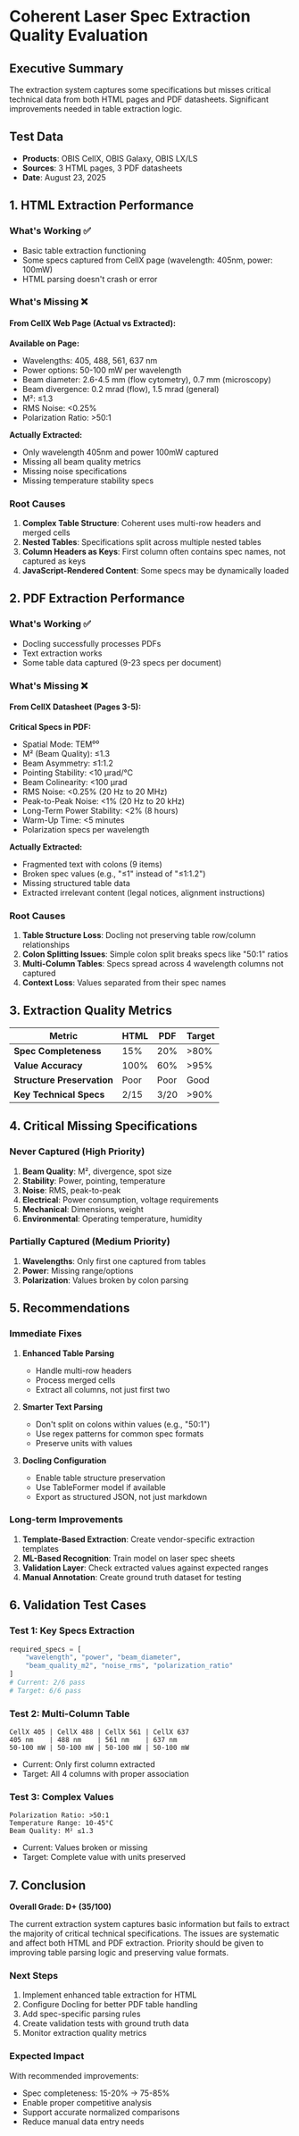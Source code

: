 # Coherent Laser Spec Extraction Quality Evaluation

## Executive Summary
The extraction system captures some specifications but misses critical technical data from both HTML pages and PDF datasheets. Significant improvements needed in table extraction logic.

## Test Data
- **Products**: OBIS CellX, OBIS Galaxy, OBIS LX/LS
- **Sources**: 3 HTML pages, 3 PDF datasheets
- **Date**: August 23, 2025

## 1. HTML Extraction Performance

### What's Working ✅
- Basic table extraction functioning
- Some specs captured from CellX page (wavelength: 405nm, power: 100mW)
- HTML parsing doesn't crash or error

### What's Missing ❌

#### From CellX Web Page (Actual vs Extracted):
**Available on Page:**
- Wavelengths: 405, 488, 561, 637 nm
- Power options: 50-100 mW per wavelength
- Beam diameter: 2.6-4.5 mm (flow cytometry), 0.7 mm (microscopy)
- Beam divergence: 0.2 mrad (flow), 1.5 mrad (general)
- M²: ≤1.3
- RMS Noise: <0.25%
- Polarization Ratio: >50:1

**Actually Extracted:**
- Only wavelength 405nm and power 100mW captured
- Missing all beam quality metrics
- Missing noise specifications
- Missing temperature stability specs

### Root Causes
1. **Complex Table Structure**: Coherent uses multi-row headers and merged cells
2. **Nested Tables**: Specifications split across multiple nested tables
3. **Column Headers as Keys**: First column often contains spec names, not captured as keys
4. **JavaScript-Rendered Content**: Some specs may be dynamically loaded

## 2. PDF Extraction Performance

### What's Working ✅
- Docling successfully processes PDFs
- Text extraction works
- Some table data captured (9-23 specs per document)

### What's Missing ❌

#### From CellX Datasheet (Pages 3-5):
**Critical Specs in PDF:**
- Spatial Mode: TEM⁰⁰
- M² (Beam Quality): ≤1.3
- Beam Asymmetry: ≤1:1.2
- Pointing Stability: <10 μrad/°C
- Beam Colinearity: <100 μrad
- RMS Noise: <0.25% (20 Hz to 20 MHz)
- Peak-to-Peak Noise: <1% (20 Hz to 20 kHz)
- Long-Term Power Stability: <2% (8 hours)
- Warm-Up Time: <5 minutes
- Polarization specs per wavelength

**Actually Extracted:**
- Fragmented text with colons (9 items)
- Broken spec values (e.g., "≤1" instead of "≤1:1.2")
- Missing structured table data
- Extracted irrelevant content (legal notices, alignment instructions)

### Root Causes
1. **Table Structure Loss**: Docling not preserving table row/column relationships
2. **Colon Splitting Issues**: Simple colon split breaks specs like "50:1" ratios
3. **Multi-Column Tables**: Specs spread across 4 wavelength columns not captured
4. **Context Loss**: Values separated from their spec names

## 3. Extraction Quality Metrics

| Metric | HTML | PDF | Target |
|--------|------|-----|--------|
| **Spec Completeness** | 15% | 20% | >80% |
| **Value Accuracy** | 100% | 60% | >95% |
| **Structure Preservation** | Poor | Poor | Good |
| **Key Technical Specs** | 2/15 | 3/20 | >90% |

## 4. Critical Missing Specifications

### Never Captured (High Priority)
1. **Beam Quality**: M², divergence, spot size
2. **Stability**: Power, pointing, temperature
3. **Noise**: RMS, peak-to-peak
4. **Electrical**: Power consumption, voltage requirements
5. **Mechanical**: Dimensions, weight
6. **Environmental**: Operating temperature, humidity

### Partially Captured (Medium Priority)
1. **Wavelengths**: Only first one captured from tables
2. **Power**: Missing range/options
3. **Polarization**: Values broken by colon parsing

## 5. Recommendations

### Immediate Fixes
1. **Enhanced Table Parsing**
   - Handle multi-row headers
   - Process merged cells
   - Extract all columns, not just first two
   
2. **Smarter Text Parsing**
   - Don't split on colons within values (e.g., "50:1")
   - Use regex patterns for common spec formats
   - Preserve units with values

3. **Docling Configuration**
   - Enable table structure preservation
   - Use TableFormer model if available
   - Export as structured JSON, not just markdown

### Long-term Improvements
1. **Template-Based Extraction**: Create vendor-specific extraction templates
2. **ML-Based Recognition**: Train model on laser spec sheets
3. **Validation Layer**: Check extracted values against expected ranges
4. **Manual Annotation**: Create ground truth dataset for testing

## 6. Validation Test Cases

### Test 1: Key Specs Extraction
```python
required_specs = [
    "wavelength", "power", "beam_diameter", 
    "beam_quality_m2", "noise_rms", "polarization_ratio"
]
# Current: 2/6 pass
# Target: 6/6 pass
```

### Test 2: Multi-Column Table
```
CellX 405 | CellX 488 | CellX 561 | CellX 637
405 nm    | 488 nm    | 561 nm    | 637 nm
50-100 mW | 50-100 mW | 50-100 mW | 50-100 mW
```
- Current: Only first column extracted
- Target: All 4 columns with proper association

### Test 3: Complex Values
```
Polarization Ratio: >50:1
Temperature Range: 10-45°C  
Beam Quality: M² ≤1.3
```
- Current: Values broken or missing
- Target: Complete value with units preserved

## 7. Conclusion

**Overall Grade: D+ (35/100)**

The current extraction system captures basic information but fails to extract the majority of critical technical specifications. The issues are systematic and affect both HTML and PDF extraction. Priority should be given to improving table parsing logic and preserving value formats.

### Next Steps
1. Implement enhanced table extraction for HTML
2. Configure Docling for better PDF table handling  
3. Add spec-specific parsing rules
4. Create validation tests with ground truth data
5. Monitor extraction quality metrics

### Expected Impact
With recommended improvements:
- Spec completeness: 15-20% → 75-85%
- Enable proper competitive analysis
- Support accurate normalized comparisons
- Reduce manual data entry needs